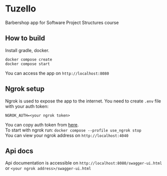 # Tuzello
Barbershop app for Software Project Structures course
## How to build
Install gradle, docker.
```
docker compose create
docker compose start
```
You can access the app on `http://localhost:8080`
## Ngrok setup
Ngrok is used to expose the app to the internet. You need to create `.env` file with your auth token:
```
NGROK_AUTH=<your ngrok token>
```
You can copy auth token from [here](https://dashboard.ngrok.com/get-started/your-authtoken). <br>
To start with ngrok run: `docker compose --profile use_ngrok stop` <br>
You can view your ngrok address on `http://localhost:4040` <br>
## Api docs
Api documentation is accessible on `http://localhost:8080/swagger-ui.html` or `<your ngrok address>/swagger-ui.html`
